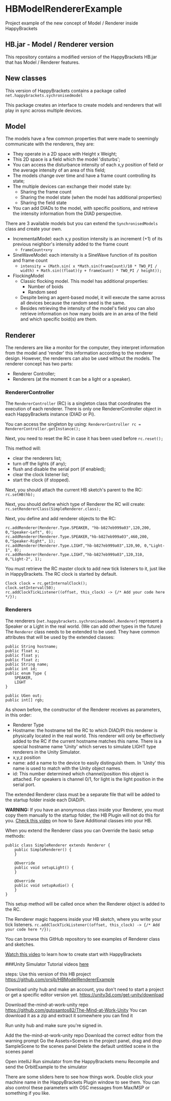 # HBModelRendererExample
Project example of the new concept of Model / Renderer inside HappyBrackets

## HB.jar - Model / Renderer version
This repository contains a modified version of the HappyBrackets HB.jar that has Model / Renderer features.

## New classes
This version of HappyBrackets contains a package called `net.happybrackets.sychronisedmodel`

This package creates an interface to create models and renderers that will play in sync across multiple devices.

## Model
The models have a few common properties that were made to seemingly communicate with the renderers, they are:
- They operate in a 2D space with Height x Weight;
- This 2D space is a field which the model 'disturbs';
- You can access the disturbance intensity of each x,y position of field or the average intensity of an area of this field;
- The models change over time and have a frame count controlling its state;
- The multiple devices can exchange their model state by:
  - Sharing the frame count
  - Sharing the model state (when the model has additional properties)
  - Sharing the field state
- You can add DIADs to the model, with specific positions, and retrieve the intensity information from the DIAD perspective.

There are 3 available models but you can extend the `SynchronisedModels` class and create your own.
- IncrementalModel: each x,y position intensity is an increment (+1) of its previous neighbor's intensity added to the frame count
  - `frameCount+x+y`
- SineWaveModel: each intensity is a SineWave function of its position and frame count
  - `intensity = (Math.sin( x *Math.sin(frameCount)/10 * TWO_PI / width) + Math.sin((float)(y + frameCount) * TWO_PI / height));`
- FlockingModel
  - Classic flocking model. This model has additional properties:
    - Number of boids
    - Random seed
  - Despite being an agent-based model, it will execute the same across all devices because the random seed is the same. 
  - Besides retrieving the intensity of the model's field you can also retrieve information on how many boids are in an area of the field and which specific boid(s) are them.


## Renderer
The renderers are like a monitor for the computer, they interpret information from the model and 'render' this information according to the renderer design.
However, the renderers can also be used without the models.
The renderer concept has two parts:
- Renderer Controller;
- Renderers (at the moment it can be a light or a speaker).

### RendererController
The `RendererController` (RC) is a singleton class that coordinates the execution of each renderer. 
There is only one RendererController object in each HappyBrackets instance (DIAD or Pi).

You can access the singleton by using:
`RendererController rc = RendererController.getInstance();`

Next, you need to reset the RC in case it has been used before
`rc.reset();`

This method will:
- clear the renderers list;
- turn off the lights (if any);
- flush and disable the serial port (if enabled);
- clear the clock listener list;
- start the clock (if stopped).

Next, you should attach the current HB sketch's parent to the RC:
`rc.setHB(hb);`

Next, you should define which type of Renderer the RC will create:
`rc.setRendererClass(SimpleRenderer.class);`

Next, you define and add renderer objects to the RC:
```
rc.addRenderer(Renderer.Type.SPEAKER, "hb-b827eb999a03",120,200, 0,"Speaker-Left", 0);
rc.addRenderer(Renderer.Type.SPEAKER,"hb-b827eb999a03",460,200, 0,"Speaker-Right", 1);
rc.addRenderer(Renderer.Type.LIGHT,"hb-b827eb999a03",120,90, 0,"Light-1", 0);
rc.addRenderer(Renderer.Type.LIGHT,"hb-b827eb999a03",120,310, 0,"Light-2", 1);
```

You must retrieve the RC master clock to add new tick listeners to it, just like in HappyBrackets. The RC clock is started by default.
```
Clock clock = rc.getInternalClock();
clock.setInterval(50);
rc.addClockTickListener((offset, this_clock) -> {/* Add your code here */});
```

### Renderers
The renderers (`net.happybrackets.sychronisedmodel.Renderer`) represent a Speaker or a Light in the real world. (We can add other types in the future)
The `Renderer` class needs to be extended to be used. They have common attributes that will be used by the extended classes:
```
public String hostname;
public float x;
public float y;
public float z;
public String name;
public int id;
public enum Type {
    SPEAKER,
    LIGHT
}

public UGen out;
public int[] rgb;

```

As shown before, the constructor of the Renderer receives as parameters, in this order:
- Renderer Type
- Hostname: the hostname tell the RC to which DIAD/Pi this renderer is physically located in the real world. This renderer will only be effectively added to the RC if the current hostname matches this name. 
There is a special hostname name 'Unity' which serves to simulate LIGHT type renderers in the Unity Simulator.
- x,y,z position
- name: add a name to the device to easily distinguish them. In 'Unity' this name is used to match with the Unity object names.
- id: This number determined which channel/position this object is attached. For speakers is channel 0/1, for light is the light position in the serial port.


The extended Renderer class must be a separate file that will be added to the startup folder inside each DIAD/Pi.

**WARNING:** If you have an anonymous class inside your Renderer, you must copy them manually to the startup folder, the HB Plugin will not do this for you.
[Check this video](https://www.youtube.com/watch?v=TkkaPl8Hfjo) on how to Save Additional classes into your HB.

When you extend the Renderer class you can Override the basic setup methods:
```
public class SimpleRenderer extends Renderer {
    public SimpleRenderer() {
    }

    @Override
    public void setupLight() {
    }
    
    @Override
    public void setupAudio() {
    }
}
```

This setup method will be called once when the Renderer object is added to the RC.

The Renderer magic happens inside your HB sketch, where you write your tick listeners.
`rc.addClockTickListener((offset, this_clock) -> {/* Add your code here */});`

You can browse this GitHub repository to see examples of Renderer class and sketches.

[Watch this video](https://www.youtube.com/watch?v=h_xj5PdrtgU) to learn how to create start with HappyBrackets


###Unity Simulator
Tutorial videos [here](https://drive.google.com/drive/folders/1KwE97ASManrqIXJ4T6D2xpfxX3sDE2vw?usp=sharing)

steps:
Use this version of this HB project
https://github.com/orsjb/HBModelRendererExample

Download unity hub and make an account, you don't need to start a project or get a specific editor version yet.
https://unity3d.com/get-unity/download

Download the-mind-at-work-unity repo 
https://github.com/gutosantos82/The-Mind-at-Work-Unity
You can download it as a zip and extract it somewhere you can find it

Run unity hub and make sure you're signed in.

Add the the-mind-at-work-unity repo 
Download the correct editor from the warning prompt
Go the Assets>Scenes in the project panel, drag and drop SampleScene to the scenes panel
Delete the default untitled scene in the scenes panel

Open intelliJ
Run simulator from the HappyBrackets menu
Recompile and send the OrbitExample to the simulator

There are some sliders here to see how things work. Double click your machine name in the HappyBrackets Plugin window to see them. You can also control these parameters with OSC messages from Max/MSP or something if you like.
